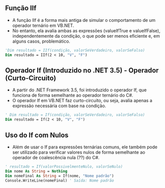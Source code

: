 ## Função IIf

- A função IIf é a forma mais antiga de simular o comportamento de um operador ternário em VB.NET.
- No entanto, ela avalia ambas as expressões (valueIfTrue e valueIfFalse), independentemente da condição, o que pode ser menos eficiente e, em alguns casos, problemático.

~~~vb
'Dim resultado = IIf(condição, valorSeVerdadeiro, valorSeFalso)
Dim resultado = IIf(2 < 10, "V", "F")
~~~

## Operador If (Introduzido no .NET 3.5) - Operador (Curto-Circuito)

- A partir do .NET Framework 3.5, foi introduzido o operador If, que funciona de forma semelhante ao operador ternário do C#.
- O operador If em VB.NET faz curto-circuito, ou seja, avalia apenas a expressão necessária com base na condição.

~~~vb
' Dim resultado = If(condição, valorSeVerdadeiro, valorSeFalso)
Dim resultado = If(2 < 10, "V", "F")
~~~

## Uso do If com Nulos

- Além de usar o If para expressões ternárias comuns, ele também pode ser utilizado para verificar valores nulos de forma semelhante ao operador de coalescência nula (??) do C#.

~~~vb
' resultado = If(valorPossivelmenteNulo, valorSeNulo)
Dim nome As String = Nothing
Dim nomeFinal As String = If(nome, "Nome padrão")
Console.WriteLine(nomeFinal) ' Saída: Nome padrão
~~~

